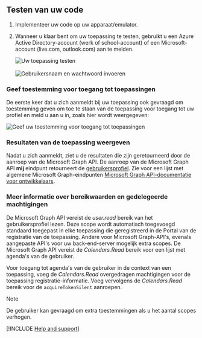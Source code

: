 ## <a name="test-your-code"></a>Testen van uw code

1. Implementeer uw code op uw apparaat/emulator.

2. Wanneer u klaar bent om uw toepassing te testen, gebruikt u een Azure Active Directory-account (werk of school-account) of een Microsoft-account (live.com, outlook.com) aan te melden. 

    ![Uw toepassing testen](media/active-directory-develop-guidedsetup-android-test/mainwindow.png)
    <br/><br/>
    ![Gebruikersnaam en wachtwoord invoeren](media/active-directory-develop-guidedsetup-android-test/usernameandpassword.png)

### <a name="provide-consent-for-application-access"></a>Geef toestemming voor toegang tot toepassingen
De eerste keer dat u zich aanmeldt bij uw toepassing ook gevraagd om toestemming geven om toe te staan van de toepassing voor toegang tot uw profiel en meld u aan u in, zoals hier wordt weergegeven: 

![Geef uw toestemming voor toegang tot toepassingen](media/active-directory-develop-guidedsetup-android-test/androidconsent.png)


### <a name="view-application-results"></a>Resultaten van de toepassing weergeven
Nadat u zich aanmeldt, ziet u de resultaten die zijn geretourneerd door de aanroep van de Microsoft Graph API. De aanroep van de Microsoft Graph API **mij** eindpunt retourneert de [gebruikersprofiel](https://graph.microsoft.com/v1.0/me). Zie voor een lijst met algemene Microsoft Graph-eindpunten [Microsoft Graph API-documentatie voor ontwikkelaars](https://developer.microsoft.com/graph/docs#common-microsoft-graph-queries).

<!--start-collapse-->
### <a name="more-information-about-scopes-and-delegated-permissions"></a>Meer informatie over bereikwaarden en gedelegeerde machtigingen

De Microsoft Graph API vereist de *user.read* bereik van het gebruikersprofiel lezen. Deze scope wordt automatisch toegevoegd standaard toegepast in elke toepassing die geregistreerd in de Portal van de registratie van de toepassing. Andere voor Microsoft Graph-API's, evenals aangepaste API's voor uw back-end-server mogelijk extra scopes. De Microsoft Graph API vereist de *Calendars.Read* bereik voor een lijst met agenda's van de gebruiker. 

Voor toegang tot agenda's van de gebruiker in de context van een toepassing, voeg de *Calendars.Read* overgedragen machtigingen voor de toepassing registratie-informatie. Voeg vervolgens de *Calendars.Read* bereik voor de `acquireTokenSilent` aanroepen. 

>[!NOTE]
>De gebruiker kan gevraagd om extra toestemmingen als u het aantal scopes verhogen.

<!--end-collapse-->

[!INCLUDE  [Help and support](active-directory-develop-help-support-include.md)]

